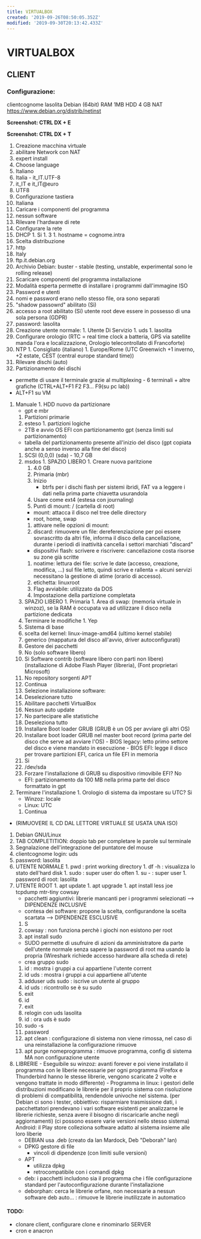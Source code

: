 ```yaml
---
title: VIRTUALBOX
created: '2019-09-26T08:50:05.352Z'
modified: '2019-09-30T20:13:42.433Z'
---
```


# VIRTUALBOX

## CLIENT

### Configurazione:
clientcognome lasolita
Debian (64bit)
RAM 1MB
HDD 4 GB
NAT
https://www.debian.org/distrib/netinst

**Screenshot: CTRL DX + E**

**Screenshot: CTRL DX + T**

1. Creazione macchina virtuale
1. abilitare Network con NAT
1. expert install
1. Choose language
  1. Italiano
  1. Italia - it_IT.UTF-8
  1. it_IT e it_IT@euro
  1. UTF8
1. Configurazione tastiera
  1. Italiana
1. Caricare i componenti del programma
  1. nessun software
1. Rilevare l'hardware di rete
1. Configurare la rete
  1. DHCP
    1. Si
    1. 3
    1. hostname = cognome.intra
1. Scelta distribuzione
  1. http
  1. Italy
  1. ftp.it.debian.org
  1. Archivio Debian: buster - stable
    (testing, unstable, experimental sono le rolling release)
1. Scaricare componenti del programma installazione
  1. Modalità esperta permette di installare i programmi dall'immagine ISO
1. Password e utenti
  1. nomi e password erano nello stesso file, ora sono separati
  1. "shadow passowrd" abilitato (Sì)
  1. accesso a root abilitato (Sì)
    utente root deve essere in possesso di una sola persona (GDPR)
  1. password: lasolita
  1. Creazione utente normale:
    1. Utente Di Servizio
    1. uds
    1. lasolita
1. Configurare orologio (RTC = real time clock a batteria, GPS via satellite manda l'ora e localizzazione, Orologio telecontrollato di Francoforte)
  1. NTP 
    1. Consigliato (italiano)
    1. Europe/Rome (UTC Greenwich +1 inverno, +2 estate, CEST (central europe standard time))
1. Rilevare dischi (auto)
1. Partizionamento dei dischi
  - permette di usare il terminale grazie al multiplexing - 6 terminali + altre grafiche (CTRL+ALT+F1 F2 F3... F9(su pc lab))
  - ALT+F1 su VM
  1. Manuale
    1. HDD nuovo da partizionare
      - gpt e mbr
      1. Partizioni primarie
        1. esteso
          1. partizioni logiche
      - 2TB e avvio OS EFI con partizionamento gpt (senza limiti sul partizionamento)
      - tabella del partizionamento presente all'inizio del disco (gpt copiata anche a senso inverso alla fine del disco)
      1. SCSI (0,0,0) (sda) - 10,7 GB
        1. msdos
          1. SPAZIO LIBERO
          1. Creare nuova paritzione
            1. 4.0 GB
            1. Primaria (mbr)
            1. Inizio
                - btrfs per i dischi flash per sistemi ibridi, FAT va a leggere i dati nella prima parte chiavetta usurandola
            1. Usare come ext4 (estesa con journaling)
            1. Punti di mount: / (cartella di root)
              - mount: attacca il disco nel tree delle directory
              - root, home, swap
            1. attivare nelle opzioni di mount:
            1. discard: rimuovere un file: dereferenziazione per poi essere sovrascritto da altri file, informa il disco della cancellazione, durante i periodi di inattività cancella i settori marchiati "discard"
              - dispositivi flash: scrivere e riscrivere: cancellazione costa risorse su zone già scritte
            1. noatime: lettura dei file: scrive le date (accesso, creazione, modifica, ...) sul file letto, quindi scrive e rallenta = alcuni servizi necessitano la gestione di atime (orario di accesso).
            1. etichetta: linuxroot
            1. Flag avviabile: utilizzato da DOS
            1. Impostazione della partizione completata
        1. SPAZIO LIBERO
          1. Primaria
          1. Area di swap: (memoria virtuale in winzoz), se la RAM è occupata va ad utilizzare il disco nella partizione dedicata
        1. Terminare le modifiche
          1. Yep
      1. Sistema di base
        1. scelta del kernel: linux-image-amd64 (ultimo kernel stabile)
        1. generico (mappatura del disco all'avvio, driver autoconfigurati)
      1. Gestore dei pacchetti
        1. No (solo software libero)
        1. Si Software contrib (software libero con parti non libere) (installazione di Adobe Flash Player (libreria), (Font proprietari Microsoft)
        1. No repository sorgenti APT
        1. Continua
      1. Selezione installazione software:
        1. Deselezionare tutto
        1. Abilitare pacchetti VirtualBox
        1. Nessun auto update
        1. No partecipare alle statistiche
        1. Deseleziona tutto
      1. Installare Boot loader GRUB (GRUB è un OS per avviare gli altri OS)
        1. Installare boot loader GRUB nel master boot record (prima parte del disco che serve ad avviare l'OS)
          - BIOS legacy: letto primo settore del disco e viene mandato in esecuzione
          - BIOS EFI: legge il disco per trovare partizioni EFI, carica un file EFI in memoria
      1. Si
      1. /dev/sda
      1. Forzare l'installazione di GRUB su dispositivo rimovibile EFI? No
        - EFI: partizionamento da 100 MB nella prima parte del disco formattato in gpt
  1. Terminare l'installazione
    1. Orologio di sistema da impostare su UTC? Si
      - Winzoz: locale
      - Linux: UTC
      1. Continua
  - (RIMUOVERE IL CD DAL LETTORE VIRTUALE SE USATA UNA ISO)

1. Debian GNU/Linux
  1. TAB COMPLETITION: doppio tab per completare le parole sul terminale
  1. Segnalazione dell'integrazione del puntatore del mouse
  1. clientcognome login: uds
  1. password: lasolita
  1. UTENTE NORMALE
    1. pwd : print working directory
    1. df -h : visualizza lo stato dell'hard disk
    1. sudo : super user do often
    1. su - : super user
    1. password di root: lasolita
  1. UTENTE ROOT
    1. apt update
    1. apt upgrade
    1. apt install less joe tcpdump mtr-tiny cowsay
      - pacchetti aggiuntivi: librerie mancanti per i programmi selezionati --> DIPENDENZE INCLUSIVE
      - contesa dei software: propone la scelta, configurandone la scelta scartata --> DIPENDENZE ESCLUSIVE
      1. S
      1. cowsay : non funziona perchè i giochi non esistono per root 
      1. apt install sudo
      - SUDO permette di usufruire di azioni da amministratore da parte dell'utente normale senza sapere la password di root ma usando la propria (Wireshark richiede accesso hardware alla scheda di rete)
      - crea gruppo sudo
      1. id : mostra i gruppi a cui appartiene l'utente corrent
      1. id uds : mostra i gruppi a cui appartiene all'utente
      1. adduser uds sudo : iscrive un utente al gruppo
      1. id uds : ricontrollo se è su sudo 
      1. exit
      1. id
      1. exit
      1. relogin con uds lasolita
      1. id : ora uds è sudo
      1. sudo -s
        1. password
      1. apt clean : configurazione di sistema non viene rimossa, nel caso di una reinstallazione la configurazione rimuove
      1. apt purge nomeprogramma : rimuove programma, config di sistema MA non configurazione utente
  1. LIBRERIE
    - Eseguibile su winzoz: avanti forever e poi viene installato il programma con le liberie necessarie per ogni programma (Firefox e Thunderbird hanno le stesse librerie, vengono scaricate 2 volte e vengono trattate in modo differente)
    - Programma in linux: i gestori delle distribuzioni modificano le librerie per il proprio sistema con risoluzione di problemi di compatibilità, rendendole univoche nel sistema. (per Debian ci sono i tester, obbiettivo: risparmiare trasmissione dati, i pacchettatori prendevano i vari software esistenti per analizzarne le librerie richieste, senza avere il bisogno di riscaricarle anche negli aggiornamenti) (ci possono essere varie versioni nello stesso sistema)
    Android: il Play store colleziona software adatto al sistema insieme alle loro liberie
      - DEBIAN usa .deb (creato da Ian Mardock, Deb "Deborah" Ian)
      - DPKG gestore di file
        - vincoli di dipendenze (con limiti sulle versioni)
      - APT
        - utilizza dpkg
        - retrocompatibile con i comandi dpkg
      - deb: i pacchetti includono sia il programma che i file configurazione standard per l'autoconfigurazione durante l'installazione
      - deborphan: cerca le librerie orfane, non necessarie a nessun software
      deb auto... : rimuove le librerie inutilizzate in automatico


#### TODO:
- clonare client, configurare clone e rinominarlo SERVER
- cron e anacron
